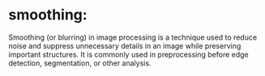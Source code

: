 # smoothing:
Smoothing (or blurring) in image processing is a technique used to reduce noise and suppress unnecessary details in an image while preserving important structures. It is commonly used in preprocessing before edge detection, segmentation, or other analysis.
